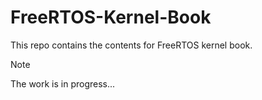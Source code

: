 # FreeRTOS-Kernel-Book

This repo contains the contents for FreeRTOS kernel book.

> [!Note]
> The work is in progress... 
